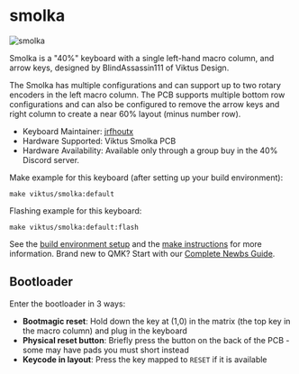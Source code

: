 # smolka

![smolka](https://i.imgur.com/5A84GVJ.png)

Smolka is a "40%" keyboard with a single left-hand macro column, and arrow keys, designed by BlindAssassin111 of Viktus Design.

The Smolka has multiple configurations and can support up to two rotary encoders in the left macro column. The PCB supports multiple bottom row configurations and can also be configured to remove the arrow keys and right column to create a near 60% layout (minus number row).


* Keyboard Maintainer: [jrfhoutx](https://github.com/yourusername)
* Hardware Supported: Viktus Smolka PCB
* Hardware Availability: Available only through a group buy in the 40% Discord server. 

Make example for this keyboard (after setting up your build environment):

    make viktus/smolka:default

Flashing example for this keyboard:

    make viktus/smolka:default:flash

See the [build environment setup](https://docs.qmk.fm/#/getting_started_build_tools) and the [make instructions](https://docs.qmk.fm/#/getting_started_make_guide) for more information. Brand new to QMK? Start with our [Complete Newbs Guide](https://docs.qmk.fm/#/newbs).

## Bootloader

Enter the bootloader in 3 ways:

* **Bootmagic reset**: Hold down the key at (1,0) in the matrix (the top key in the macro column) and plug in the keyboard
* **Physical reset button**: Briefly press the button on the back of the PCB - some may have pads you must short instead
* **Keycode in layout**: Press the key mapped to `RESET` if it is available
